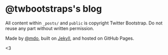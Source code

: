 # @twbootstraps's blog

All content within `_posts/` and `public` is copyright Twitter Bootstrap. Do not reuse any part without written permission.

Made by [@mdo](http://twitter.com/mdo), built on [Jekyll](http://github.com/mojombo/jekyll), and hosted on GitHub Pages.

<3